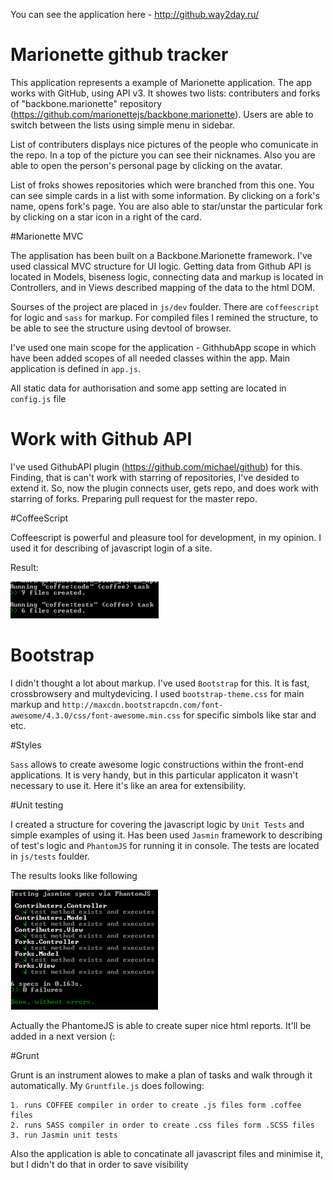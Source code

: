 You can see the application here - http://github.way2day.ru/

# Marionette github tracker

This application represents a example of Marionette application. The app works with GitHub, using API v3. It showes two lists: contributers and forks of "backbone.marionette" repository (https://github.com/marionettejs/backbone.marionette). Users are able to switch between the lists using simple menu in sidebar.

List of contributers displays nice pictures of the people who comunicate in the repo. In a top of the picture you can see their nicknames. Also you are able to open the person's personal page by clicking on the avatar.

List of froks showes repositories which were branched from this one. You can see simple cards in a list with some information. By clicking on a fork's name, opens fork's page. You are also able to star/unstar the particular fork by clicking on a star icon in a right of the card.

#Marionette MVC

The applisation has been built on a Backbone.Marionette framework. I've used classical MVC structure for UI logic. Getting data from Github API is located in Models, biseness logic, connecting data and markup is located in Controllers, and in Views described mapping of the data to the html DOM.

Sourses of the project are placed in `js/dev` foulder. There are `coffeescript` for logic and `sass` for markup. For compiled files I remined the structure, to be able to see the structure using devtool of browser.

I've used one main scope for the application - GithhubApp scope in which have been added scopes of all needed classes within the app. Main application is defined in `app.js`. 

All static data for authorisation and some app setting are located in `config.js` file

# Work with Github API

I've used GithubAPI plugin (https://github.com/michael/github) for this. Finding, that is can't work with starring of repositories, I've desided to extend it. So, now the plugin connects user, gets repo, and does work with starring of forks. Preparing pull request for the master repo.

#CoffeeScript

Coffeescript is powerful and pleasure tool for development, in my opinion. I used it for describing of javascript login of a site.

Result:

![alt tag](https://github.com/ssergienko/marionette-github_tracker/blob/master/img/Screenshot1.png)

# Bootstrap

I didn't thought a lot about markup. I've used `Bootstrap` for this. It is fast, crossbrowsery and multydevicing. I used `bootstrap-theme.css` for main markup and `http://maxcdn.bootstrapcdn.com/font-awesome/4.3.0/css/font-awesome.min.css` for specific simbols like star and etc.

#Styles

`Sass` allows to create awesome logic constructions within the front-end applications. It is very handy, but in this particular applicaton it wasn't necessary to use it. Here it's like an area for extensibility.

#Unit testing

I created a structure for covering the javascript logic by `Unit Tests` and simple examples of using it. Has been used `Jasmin` framework to describing of test's logic and `PhantomJS` for running it in console. The tests are located in `js/tests` foulder.

The results looks like following

![alt tag](https://github.com/ssergienko/marionette-github_tracker/blob/master/img/Screenshot2.png)

Actually the PhantomeJS is able to create super nice html reports. It'll be added in a next version (:

#Grunt

Grunt is an instrument alowes to make a plan of tasks and walk through it automatically. My `Gruntfile.js` does following:

```
1. runs COFFEE compiler in order to create .js files form .coffee files
2. runs SASS compiler in order to create .css files form .SCSS files
3. run Jasmin unit tests
```

Also the application is able to concatinate all javascript files and minimise it, but I didn't do that in order to save visibility
